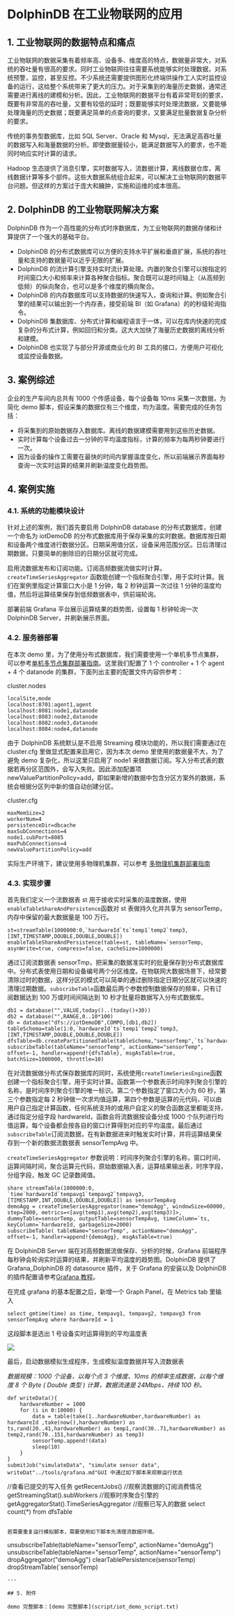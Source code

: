 # DolphinDB 在工业物联网的应用

## 1. 工业物联网的数据特点和痛点

工业物联网的数据采集有着频率高、设备多、维度高的特点，数据量非常大，对系统的吞吐量有很高的要求。同时工业物联网往往需要系统能够实时处理数据，对系统预警，监控，甚至反控。不少系统还需要提供图形化终端供操作工人实时监控设备的运行，这给整个系统带来了更大的压力。对于采集到的海量历史数据，通常还需要进行离线的建模和分析。因此，工业物联网的数据平台有着非常苛刻的要求，既要有非常高的吞吐量，又要有较低的延时；既要能够实时处理流数据，又要能够处理海量的历史数据；既要满足简单的点查询的要求，又要满足批量数据复杂分析的要求。

传统的事务型数据库，比如 SQL Server、Oracle 和 Mysql，无法满足高吞吐量的数据写入和海量数据的分析。即使数据量较小，能满足数据写入的要求，也不能同时响应实时计算的请求。

Hadoop 生态提供了消息引擎，实时数据写入，流数据计算，离线数据仓库，离线数据计算等多个部件。这些大数据系统组合起来，可以解决工业物联网的数据平台问题。但这样的方案过于庞大和臃肿，实施和运维的成本很高。

## 2. DolphinDB 的工业物联网解决方案

DolphinDB 作为一个高性能的分布式时序数据库，为工业物联网的数据存储和计算提供了一个强大的基础平台。

* DolphinDB 的分布式数据库可以方便的支持水平扩展和垂直扩展，系统的吞吐量和支持的数据量可以近乎无限的扩展。
* DolphinDB 的流计算引擎支持实时流计算处理。内置的聚合引擎可以按指定的时间窗口大小和频率来计算各种聚合指标。聚合既可以是时间轴上（从高频到低频）的纵向聚合，也可以是多个维度的横向聚合。
* DolphinDB 的内存数据库可以支持数据的快速写入，查询和计算。例如聚合引擎的结果可以输出到一个内存表，接受前端 BI（如 Grafana）的的秒级轮询指令。
* DolphinDB 集数据库、分布式计算和编程语言于一体，可以在库内快速的完成复杂的分布式计算，例如回归和分类。这大大加快了海量历史数据的离线分析和建模。
* DolphinDB 也实现了与部分开源或商业化的 BI 工具的接口，方便用户可视化或监控设备数据。

## 3. 案例综述

企业的生产车间内总共有 1000 个传感设备，每个设备每 10ms 采集一次数据，为简化 demo 脚本，假设采集的数据仅有三个维度，均为温度。需要完成的任务包括：

* 将采集到的原始数据存入数据库。离线的数据建模需要用到这些历史数据。
* 实时计算每个设备过去一分钟的平均温度指标，计算的频率为每两秒钟要进行一次。
* 因为设备的操作工需要在最快的时间内掌握温度变化，所以前端展示界面每秒查询一次实时运算的结果并刷新温度变化趋势图。

## 4. 案例实施

### 4.1. 系统的功能模块设计

针对上述的案例，我们首先要启用 DolphinDB database 的分布式数据库，创建一个命名为 iotDemoDB 的分布式数据库用于保存采集的实时数据。数据库按日期和设备两个维度进行数据分区。日期采用值分区，设备采用范围分区。日后清理过期数据，只要简单的删除旧的日期分区就可完成。

启用流数据发布和订阅功能。订阅高频数据流做实时计算。`createTimeSeriesAggregator` 函数能创建一个指标聚合引擎，用于实时计算。我们在案例里指定计算窗口大小是 1 分钟，每 2 秒钟运算一次过往 1 分钟的温度均值，然后将运算结果保存到低频数据表中，供前端轮询。

部署前端 Grafana 平台展示运算结果的趋势图，设置每 1 秒钟轮询一次 DolphinDB Server，并刷新展示界面。

### 4.2. 服务器部署

在本次 demo 里，为了使用分布式数据库，我们需要使用一个单机多节点集群，可以参考[单机多节点集群部署指南](single_machine_cluster_deploy.md)。这里我们配置了 1 个 controller + 1 个 agent + 4 个 datanode 的集群，下面列出主要的配置文件内容供参考：

cluster.nodes

```
localSite,mode
localhost:8701:agent1,agent
localhost:8081:node1,datanode
localhost:8083:node2,datanode
localhost:8082:node3,datanode
localhost:8084:node4,datanode
```

由于 DolphinDB 系统默认是不启用 Streaming 模块功能的，所以我们需要通过在 cluster.cfg 里做显式配置来启用它，因为本次 demo 里使用的数据量不大，为了避免 demo 复杂化，所以这里只启用了 node1 来做数据订阅。写入分布式表的数据若再分区范围外，会写入失败。因此添加配置项 newValuePartitionPolicy=add，即如果新增的数据中包含分区方案外的数据，系统会根据分区列中新的值自动创建分区。

cluster.cfg

```
maxMemSize=2
workerNum=4
persistenceDir=dbcache
maxSubConnections=4
node1.subPort=8085
maxPubConnections=4
newValuePartitionPolicy=add
```

实际生产环境下，建议使用多物理机集群，可以参考 [多物理机集群部署指南](multi_machine_cluster_deployment.md)

### 4.3. 实现步骤

首先我们定义一个流数据表 st 用于接收实时采集的温度数据，使用`enableTableShareAndPersistence`函数对 st 表做持久化并共享为 sensorTemp，内存中保留的最大数据量是 100 万行。

```
st=streamTable(1000000:0,`hardwareId`ts`temp1`temp2`temp3,[INT,TIMESTAMP,DOUBLE,DOUBLE,DOUBLE])
enableTableShareAndPersistence(table=st, tableName=`sensorTemp, asynWrite=true, compress=false, cacheSize=1000000)

```

通过订阅流数据表 sensorTmp，把采集的数据准实时的批量保存到分布式数据库中。分布式表使用日期和设备编号两个分区维度。在物联网大数据场景下，经常要清除过时的数据，这样分区的模式可以简单的通过删除指定日期分区就可以快速的清理过期数据。`subscribeTable`函数最后两个参数控制数据保存的频率，只有订阅数据达到 100 万或时间间隔达到 10 秒才批量将数据写入分布式数据库。

```
db1 = database("",VALUE,today()..(today()+30))
db2 = database("",RANGE,0..10*100)
db = database("dfs://iotDemoDB",COMPO,[db1,db2])
tableSchema=table(1:0,`hardwareId`ts`temp1`temp2`temp3,[INT,TIMESTAMP,DOUBLE,DOUBLE,DOUBLE])
dfsTable=db.createPartitionedTable(tableSchema,"sensorTemp",`ts`hardwareId)
subscribeTable(tableName="sensorTemp", actionName="sensorTemp", offset=-1, handler=append!{dfsTable}, msgAsTable=true, batchSize=1000000, throttle=10)

```

在对流数据做分布式保存数据库的同时，系统使用`createTimeSeriesEngine`函数创建一个指标聚合引擎，用于实时计算。函数第一个参数表示时间序列聚合引擎的名称，是时间序列聚合引擎的唯一标识。第二个参数指定了窗口大小为 60 秒，第三个参数指定每 2 秒钟做一次求均值运算，第四个参数是运算的元代码，可以由用户自己指定计算函数，任何系统支持的或用户自定义的聚合函数这里都能支持，通过指定分组字段 hardwareId，函数会将流数据按设备分成 1000 个队列进行均值运算，每个设备都会按各自的窗口计算得到对应的平均温度。最后通过`subscribeTable`订阅流数据，在有新数据进来时触发实时计算，并将运算结果保存到一个新的数据流数据表 sensorTempAvg 中。

`createTimeSeriesAggregator` 参数说明：时间序列聚合引擎的名称，窗口时间，运算间隔时间，聚合运算元代码，原始数据输入表，运算结果输出表，时序字段，分组字段，触发 GC 记录数阈值。

```
share streamTable(1000000:0, `time`hardwareId`tempavg1`tempavg2`tempavg3, [TIMESTAMP,INT,DOUBLE,DOUBLE,DOUBLE]) as sensorTempAvg
demoAgg = createTimeSeriesAggregator(name="demoAgg", windowSize=60000, step=2000, metrics=<[avg(temp1),avg(temp2),avg(temp3)]>, dummyTable=sensorTemp, outputTable=sensorTempAvg, timeColumn=`ts,  keyColumn=`hardwareId, garbageSize=2000)
subscribeTable( tableName="sensorTemp", actionName="demoAgg", offset=-1, handler=append!{demoAgg}, msgAsTable=true)
```

在 DolphinDB Server 端在对高频数据流做保存、分析的时候，Grafana 前端程序每秒钟会轮询实时运算的结果，并刷新平均温度的趋势图。DolphinDB 提供了 Grafana\_DolphinDB 的 datasource 插件，关于 Grafana 的安装以及 DolphinDB 的插件配置请参考[Grafana 教程](../tools/grafana.md)。

在完成 grafana 的基本配置之后，新增一个 Graph Panel，在 Metrics tab 里输入

```
select gmtime(time) as time, tempavg1, tempavg2, tempavg3 from sensorTempAvg where hardwareId = 1
```

这段脚本是选出 1 号设备实时运算得到的平均温度表

![](images/datasource.PNG)

最后，启动数据模拟生成程序，生成模拟温度数据并写入流数据表

*数据规模：1000 个设备，以每个点 3 个维度、10ms 的频率生成数据，以每个维度 8 个 Byte ( Double 类型 ) 计算，数据流速是 24Mbps，持续 100 秒。*

```
def writeData(){
	hardwareNumber = 1000
	for (i in 0:10000) {
		data = table(take(1..hardwareNumber,hardwareNumber) as hardwareId ,take(now(),hardwareNumber) as ts,rand(20..41,hardwareNumber) as temp1,rand(30..71,hardwareNumber) as temp2,rand(70..151,hardwareNumber) as temp3)
		sensorTemp.append!(data)
		sleep(10)
	}
}
submitJob("simulateData", "simulate sensor data", writeDat"../tools/grafana.md"GUI 中通过如下脚本来观察运行状态
```

//查看已提交的写入任务
getRecentJobs()
//观察流数据的订阅消费情况
getStreamingStat().subWorkers
//观察时序聚合引擎的
getAggregatorStat().TimeSeriesAggregator
//观察已写入的数据
select count(\*) from dfsTable

```

若需要重复运行模拟脚本，需要使用如下脚本先清理流数据环境。

```

unsubscribeTable(tableName="sensorTemp", actionName="demoAgg")
unsubscribeTable(tableName="sensorTemp", actionName="sensorTemp")
dropAggregator("demoAgg")
clearTablePersistence(sensorTemp)
dropStreamTable(`sensorTemp)

```
---

## 5. 附件

demo 完整脚本：[demo 完整脚本](script/iot_demo_script.txt)
```

